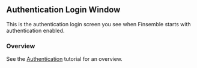 ## Authentication Login Window

This is the authentication login screen you see when Finsemble starts with authentication enabled.

### Overview

See the [Authentication](https://documentation.chartiq.com/finsemble/tutorial-Authentication.html) tutorial for an overview.
